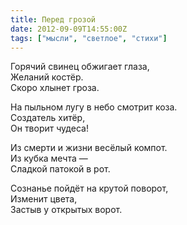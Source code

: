 ```yaml
---
title: Перед грозой
date: 2012-09-09T14:55:00Z
tags: ["мысли", "светлое", "стихи"]
---
```


Горячий свинец обжигает глаза,  
Желаний костёр.  
Скоро хлынет гроза.

На пыльном лугу в небо смотрит коза.  
Создатель хитёр,  
Он творит чудеса!

Из смерти и жизни весёлый компот.  
Из кубка мечта —  
Сладкой патокой в рот.

Сознанье пойдёт на крутой поворот,  
Изменит цвета,  
Застыв у открытых ворот.  
